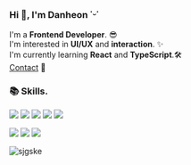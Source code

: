 
### **Hi 👋, I'm Danheon ˙ᵕ˙**

I'm a **Frontend Developer**. 😎<br>
I'm interested in **UI/UX** and **interaction**. ✨<br>
I'm currently learning **React** and **TypeScript**.🛠 <br>
[Contact](mailto:eksgjs3847@naver.com) 💌 


### **📚 Skills.**
<img src="https://img.shields.io/badge/HTML5-E34F26?style=flat-square&logo=HTML5&logoColor=white"/> <img src="https://img.shields.io/badge/CSS3-1572B6?style=flat-square&logo=CSS3&logoColor=white"/> <img src="https://img.shields.io/badge/JavaScript-F7DF1E?style=flat-square&logo=JavaScript&logoColor=black"/> <img src="https://img.shields.io/badge/React-61DAFB?style=flat-square&logo=React&logoColor=white"/> <img src="https://img.shields.io/badge/TypeScript-3178C6?style=flat-square&logo=TypeScript&logoColor=white"/>

<img src="https://img.shields.io/badge/Redux-764ABC?style=flat-square&logo=Redux&logoColor=white"/> <img src="https://img.shields.io/badge/Sass-CC6699?style=flat-square&logo=Sass&logoColor=white"/> <img src="https://img.shields.io/badge/StyledComponents-DB7093?style=flat-square&logo=styledcomponents&logoColor=white"/>

<p><img align="center" src="https://github-readme-stats.vercel.app/api/top-langs?username=sjgske&show_icons=true&locale=en&layout=compact" alt="sjgske" /></p>
